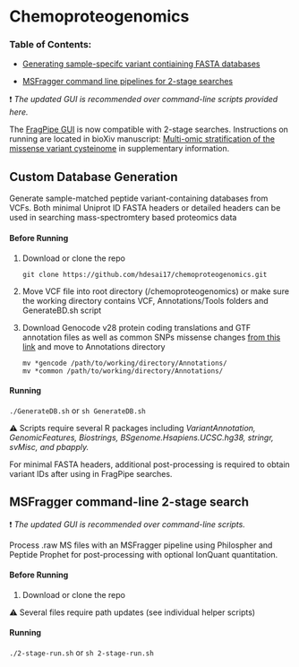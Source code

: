 # Chemoproteogenomics 
### Table of Contents: 

- [Generating sample-specifc variant contiaining FASTA databases](https://github.com/hdesai17/chemoproteogenomics#custom-database-generation) 
+ [MSFragger command line pipelines for 2-stage searches](https://github.com/hdesai17/chemoproteogenomics#msfragger-command-line-2-stage-search)

:exclamation: _The updated GUI is recommended over command-line scripts provided here._ 

The [FragPipe GUI](https://github.com/Nesvilab/FragPipe) is now compatible with 2-stage searches. Instructions on running are located in bioXiv manuscript: [Multi-omic stratification of the missense variant cysteinome](https://doi.org/10.1101/2023.08.12.553095) in supplementary information.

## Custom Database Generation

Generate sample-matched peptide variant-containing databases from VCFs. Both minimal Uniprot ID FASTA headers or detailed headers can be used in searching mass-spectromtery based proteomics data

#### Before Running
 1. Download or clone the repo

    `git clone https://github.com/hdesai17/chemoproteogenomics.git`
   
 2. Move VCF file into root directory (/chemoproteogenomics) or make sure the working directory contains VCF, Annotations/Tools folders and GenerateBD.sh script
    
 3. Download Genocode v28 protein coding translations and GTF annotation files as well as common SNPs missense changes [from this link](https://drive.google.com/drive/folders/1w1EaQC7q5uVudEMCGo-zREVJhK-YOC13?usp=sharing) and move to Annotations directory 
    
    `mv *gencode /path/to/working/directory/Annotations/` \
    `mv *common /path/to/working/directory/Annotations/`

#### Running

`./GenerateDB.sh` or `sh GenerateDB.sh`

:warning: Scripts require several R packages including _VariantAnnotation, GenomicFeatures, Biostrings, BSgenome.Hsapiens.UCSC.hg38, stringr, svMisc, and pbapply._

For minimal FASTA headers, additional post-processing is required to obtain variant IDs after using in FragPipe searches.

## MSFragger command-line 2-stage search
:exclamation: _The updated GUI is recommended over command-line scripts._ 

Process .raw MS files with an MSFragger pipeline using Philospher and Peptide Prophet for post-processing with optional IonQuant quantitation. 

#### Before Running

1. Download or clone the repo
   
:warning: Several files require path updates (see individual helper scripts)

#### Running
   
`./2-stage-run.sh` or `sh 2-stage-run.sh`
 


